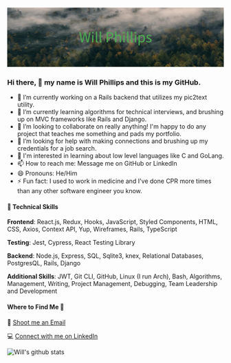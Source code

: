 ![Github Banner](https://github.com/WRWPhillips/WRWPhillips/blob/main/Will_Phillips%20(1).png?raw=true)

### Hi there, 👋 my name is Will Phillips and this is my GitHub.

- 🔭 I’m currently working on a Rails backend that utilizes my pic2text utility.
- 🌱 I’m currently learning algorithms for technical interviews, and brushing up on MVC frameworks like Rails and Django.
- 👯 I’m looking to collaborate on really anything! I'm happy to do any project that teaches me something and pads my portfolio.
- 🤔 I’m looking for help with making connections and brushing up my credentials for a job search.
- 💬 I'm interested in learning about low level languages like C and GoLang.
- 📫 How to reach me: Message me on GitHub or LinkedIn
- 😄 Pronouns: He/Him
- ⚡ Fun fact: I used to work in medicine and I've done CPR more times than any other software engineer you know.

#### 🚀 Technical Skills 
**Frontend**: React.js, Redux, Hooks, JavaScript, Styled Components, HTML, CSS, Axios, Context API, Yup, Wireframes, Rails, TypeScript

**Testing**: Jest, Cypress, React Testing Library

**Backend**: Node.js, Express, SQL, Sqlite3, knex, Relational Databases, PostgresQL, Rails, Django

**Additional Skills**: JWT, Git CLI, GitHub, Linux (I run Arch), Bash, Algorithms, Management, Writing, Project Management, Debugging, Team Leadership and Development

#### Where to Find Me 📍

📩 [Shoot me an Email](42WPhillips42@gmail.com)

💻️ [Connect with me on LinkedIn](https://www.linkedin.com/in/wrwphillips/)



![Will's github stats](https://github-readme-stats.vercel.app/api?username=WRWPhillips)
